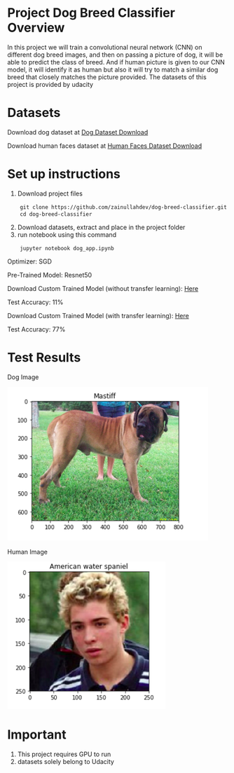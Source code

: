 # Project Dog Breed Classifier Overview
In this project we will train a convolutional neural network (CNN) on different dog breed
images, and then on passing a picture of dog, it will be able to predict the class of breed.
And if human picture is given to our CNN model, it will identify it as human but also it
will try to match a similar dog breed that closely matches the picture provided.
The datasets of this project is provided by udacity

# Datasets
Download dog dataset at [Dog Dataset Download](https://s3-us-west-1.amazonaws.com/udacity-aind/dog-project/dogImages.zip)

Download human faces dataset at [Human Faces Dataset Download](http://vis-www.cs.umass.edu/lfw/lfw.tgz)

# Set up instructions

1. Download project files

```
	git clone https://github.com/zainullahdev/dog-breed-classifier.git
	cd dog-breed-classifier
```

2. Download datasets, extract and place in the project folder
3. run notebook using this command
```
	jupyter notebook dog_app.ipynb
```



Optimizer: SGD

Pre-Trained Model: Resnet50


Download Custom Trained Model (without transfer learning): [Here](https://drive.google.com/file/d/1XJpmldzxs3F5yHU1JMWlPo6bGS6cvTde/view?usp=sharing)

Test Accuracy: 11%

Download Custom Trained Model (with transfer learning): [Here](https://drive.google.com/file/d/12EK9OGBIPrHKDCKrXZDiMbMDyXbcohmC/view?usp=sharing)

Test Accuracy: 77%

# Test Results

Dog Image
 
![alt text](https://raw.githubusercontent.com/zainullahdev/dog-breed-classifier/master/test_results/dog-image.png "Dog Image")


Human Image
 
![alt text](https://raw.githubusercontent.com/zainullahdev/dog-breed-classifier/master/test_results/human-image.png "Human Image")

# Important

1. This project requires GPU to run
2. datasets solely belong to Udacity




